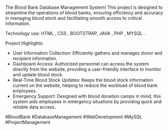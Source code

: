 The Blood Bank Database Management System!
This project is designed to streamline the operations of blood banks, ensuring efficiency and accuracy in managing blood stock and facilitating smooth access to critical information.

Technology use: 
HTML , CSS , BOOTSTRAP, JAVA , PHP , MYSQL .

Project Highlights:
- User Information Collection: Efficiently gathers and manages donor and recipient information.
- Dashboard Access: Authorized personnel can access the system directly from the website, providing a user-friendly interface to monitor and update blood stock.
- Real-Time Blood Stock Updates: Keeps the blood stock information current on the website, helping to reduce the workload of blood bank employees.
- Emergency Support: Designed with blood donation camps in mind, this system aids employees in emergency situations by providing quick and reliable data access.

#BloodBank #DatabaseManagement #WebDevelopment #MySQL #ProjectManagement
